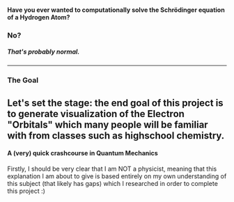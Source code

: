 #### Have you ever wanted to computationally solve the Schrödinger equation of a Hydrogen Atom?
### No?
##### That's probably normal.

---
### The Goal
Let's set the stage: the end goal of this project is to generate visualization of the Electron "Orbitals" which many people will be familiar with from classes such as highschool chemistry.
---

#### A (very) quick crashcourse in Quantum Mechanics
Firstly, I should be very clear that I am NOT a physicist, meaning that this explanation I am about to give is based entirely on my own understanding of this subject (that likely has gaps) which I researched in order to complete this project :)

